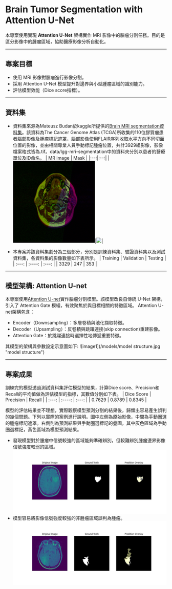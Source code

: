 # Brain Tumor Segmentation with Attention U-Net

本專案使用實現 **Attention U-Net** 架構實作 MRI 影像中的腦瘤分割任務。目的是區分影像中的腫瘤區域，協助醫療影像分析自動化。

---

## 專案目標

- 使用 MRI 影像對腦瘤進行影像分割。
- 採用 Attention U-Net 模型提升對邊界與小型腫瘤區域的識別能力。
- 評估模型效能（Dice score指標）。

---

## 資料集

- 資料集來源為Mateusz Budan於kaggle所提供的[Brain MRI segmentation資料集](<https://www.kaggle.com/datasets/mateuszbuda/lgg-mri-segmentation> "Title")。該資料為The Cancer Genome Atlas (TCGA)所收集的110位膠質瘤患者腦部影像及腫瘤標記遮罩，腦部影像使用FLAIR序列收取水平方向不同切面位置的影像，並由相關專業人員手動標記腫瘤位置，共計3929組影像，影像檔案格式皆為.tif。data/lgg-mri-segmentation中的資料夾分別以患者的醫療單位及ID命名。
|                         MR image                        |                             Mask                             |
|:--:|:--:|
|<img src="data/train/images/TCGA_DU_5851_19950428_1.tif">|<img src="data/train/images/TCGA_DU_5851_19950428_1_mask.tif">|
    


- 本專案將該資料集劃分為三個部分，分別是訓練資料集、驗證資料集以及測試資料集，各資料集的影像數量如下表所示。
| Training    | Validation  | Testing       |
|     :---:   |    :----:   |      :---:    |
| 3329        | 247         | 353           |

---

## 模型架構: Attention U-net
本專案使用[Attention U-net](<https://arxiv.org/abs/1804.03999> "Title")實作腦瘤分割模型。該模型改良自傳統 U-Net 架構，引入了 Attention Gate 模組，有效聚焦於與目標相關的特徵區域。
Attention U-net架構包含：
- Encoder（Downsampling）：多層卷積與池化擷取特徵。
- Decoder（Upsampling）：反卷積與跳躍連接(skip connection)重建影像。
- Attention Gate：於跳躍連接時選擇性地傳遞重要特徵。

其模型的架構與參數設定示意圖如下:
![image1](/models/model structure.jpg "model structure")

---

## 專案成果
訓練完的模型透過測試資料集評估模型的結果，計算Dice score、Precision和Recall的平均值做為評估模型的指標，其數值分別如下表。
| Dice Score  | Precision   | Recall        |
|     :---:   |    :----:   |      :---:    |
| 0.7629      | 0.8789      | 0.8345        |

模型的評估結果並不理想，實際觀察模型預測分割的結果後，歸類出容易產生誤判的幾個問題。下列以實際的案例進行說明。圖中左側為原始影像，中間為手動圈選的腫瘤標記遮罩。右側則為預測結果與手動圈選標記的疊圖，其中灰色區域為手動圈選標記，黃色區域為模型預測結果。
- 發現模型對於腫瘤中信號較強的區域能夠準確辨別，但較難辨別腫瘤邊界影像信號強度較弱的區域。
![image2](/results/overlay/TCGA_CS_5395_19981004_11_overlay.jpg "prediction example1")
- 模型容易將影像信號強度較強的非腫瘤區域誤判為腫瘤。
![image3](/results/overlay/TCGA_CS_4943_20000902_13_overlay.jpg "prediction example2")





